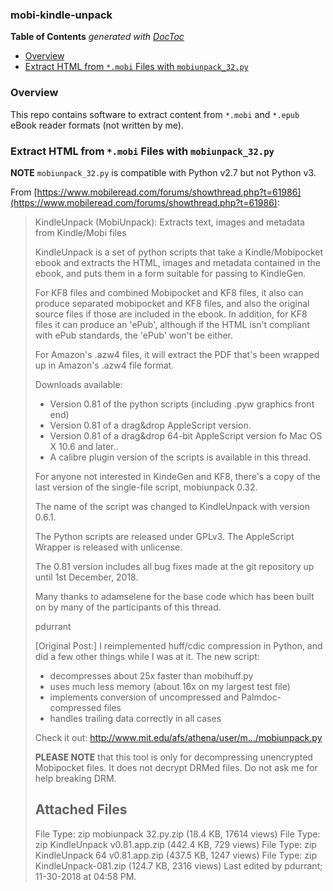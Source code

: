 

### mobi-kindle-unpack


<!-- START doctoc generated TOC please keep comment here to allow auto update -->
<!-- DON'T EDIT THIS SECTION, INSTEAD RE-RUN doctoc TO UPDATE -->
**Table of Contents**  *generated with [DocToc](https://github.com/thlorenz/doctoc)*

- [Overview](#overview)
- [Extract HTML from `*.mobi` Files with `mobiunpack_32.py`](#extract-html-from-mobi-files-with-mobiunpack_32py)

<!-- END doctoc generated TOC please keep comment here to allow auto update -->

### Overview

This repo contains software to extract content from `*.mobi` and `*.epub` eBook reader formats (not written
by me).


### Extract HTML from `*.mobi` Files with `mobiunpack_32.py`

**NOTE** `mobiunpack_32.py` is compatible with Python v2.7 but not Python v3.

From
[https://www.mobileread.com/forums/showthread.php?t=61986](https://www.mobileread.com/forums/showthread.php?t=61986):

> KindleUnpack (MobiUnpack): Extracts text, images and metadata from Kindle/Mobi files
>
> KindleUnpack is a set of python scripts that take a Kindle/Mobipocket ebook and extracts the HTML, images
> and metadata contained in the ebook, and puts them in a form suitable for passing to KindleGen.
>
> For KF8 files and combined Mobipocket and KF8 files, it also can produce separated mobipocket and KF8
> files, and also the original source files if those are included in the ebook. In addition, for KF8 files
> it can produce an 'ePub', although if the HTML isn't compliant with ePub standards, the 'ePub' won't be
> either.
>
> For Amazon's .azw4 files, it will extract the PDF that's been wrapped up in Amazon's .azw4 file format.
>
> Downloads available:
> * Version 0.81 of the python scripts (including .pyw graphics front end)
> * Version 0.81 of a drag&drop AppleScript version.
> * Version 0.81 of a drag&drop 64-bit AppleScript version fo Mac OS X 10.6 and later..
> * A calibre plugin version of the scripts is available in this thread.
>
> For anyone not interested in KindeGen and KF8, there's a copy of the last version of the single-file
> script, mobiunpack 0.32.
>
> The name of the script was changed to KindleUnpack with version 0.6.1.
>
> The Python scripts are released under GPLv3. The AppleScript Wrapper is released with unlicense.
>
> The 0.81 version includes all bug fixes made at the git repository up until 1st December, 2018.
>
> Many thanks to adamselene for the base code which has been built on by many of the participants of this
> thread.
>
> pdurrant
>
>
>
> [Original Post:]
> I reimplemented huff/cdic compression in Python, and did a few other things while I was at it. The new script:
>
> * decompresses about 25x faster than mobihuff.py
> * uses much less memory (about 16x on my largest test file)
> * implements conversion of uncompressed and Palmdoc-compressed files
> * handles trailing data correctly in all cases
>
> Check it out: http://www.mit.edu/afs/athena/user/m.../mobiunpack.py
>
> **PLEASE NOTE** that this tool is only for decompressing unencrypted Mobipocket files. It does not decrypt
> DRMed files. Do not ask me for help breaking DRM.
>
> ## Attached Files
>
> File Type: zip  mobiunpack 32.py.zip (18.4 KB, 17614 views)
> File Type: zip  KindleUnpack v0.81.app.zip (442.4 KB, 729 views)
> File Type: zip  KindleUnpack 64 v0.81.app.zip (437.5 KB, 1247 views)
> File Type: zip  KindleUnpack-081.zip (124.7 KB, 2316 views)
> Last edited by pdurrant; 11-30-2018 at 04:58 PM.